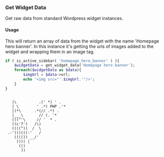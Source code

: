 ### Get Widget Data

Get raw data from standard Wordpress widget instances.

#### Usage

This will return an array of data from the widget with the name 'Homepage hero banner'. In this instance it's getting the urls of images added to the widget and wrapping them in an image tag.

```php
if ( is_active_sidebar( 'homepage_hero_banner' ) ){
    $widgetData = get_widget_data('Homepage hero banner');
    foreach($widgetData as $data){
        $imgUrl = $data->url;
        echo '<img src="'.$imgUrl.'"/>';
    }
}
```

```

   |\          .(' *) ' .
   | \        ' .*) PHP .'*
   |(*\      .*(// .*) .
   |___\       // (. '*
   ((("'\     // '  * .
   ((c'7')   /\)
   ((((^))  /  \
 .-')))(((-'   /
    (((()) __/'
     )))( |
      (()
       ))

```
